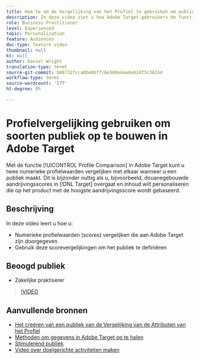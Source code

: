 ```yaml
---
title: Hoe te om de Vergelijking van het Profiel te gebruiken om publiek te bouwen
description: In deze video ziet u hoe Adobe Target-gebruikers de functie Profielvergelijking kunnen gebruiken om twee numerieke profielwaarden met elkaar te vergelijken bij het samenstellen van een publiek.
role: Business Practitioner
level: Experienced
topic: Personalization
feature: Audiences
doc-type: feature video
thumbnail: null
kt: null
author: Daniel Wright
translation-type: tm+mt
source-git-commit: b89732fcca0be8bffc6e580e4ae0e62df3c3655d
workflow-type: tm+mt
source-wordcount: '177'
ht-degree: 0%

---
```



# Profielvergelijking gebruiken om soorten publiek op te bouwen in Adobe Target

Met de functie [!UICONTROL Profile Comparison] in Adobe Target kunt u twee numerieke profielwaarden vergelijken met elkaar wanneer u een publiek maakt. Dit is bijzonder nuttig als u, bijvoorbeeld, douanegebouwde aandrijvingsscores in [!DNL Target] overgaat en inhoud wilt personaliseren die op het product met de hoogste aandrijvingsscore wordt gebaseerd.

## Beschrijving

In deze video leert u hoe u:

* Numerieke profielwaarden (scores) vergelijken die aan Adobe Target zijn doorgegeven
* Gebruik deze scorevergelijkingen om het publiek te definiëren

## Beoogd publiek

* Zakelijke praktiserer

>[!VIDEO](https://video.tv.adobe.com/v/23218/?quality=12)

## Aanvullende bronnen

* [Het creëren van een publiek van de Vergelijking van de Attributen van het Profiel](https://docs.adobe.com/content/help/en/target/using/audiences/create-audiences/creating-a-profile-attribute-comparison-audience.html)
* [Methoden om gegevens in Adobe Target op te halen](https://docs.adobe.com/content/help/en/target/using/implement-target/before-implement/methods/methods-to-get-data-into-target.html)
* [Stimulerend publiek](https://docs.adobe.com/content/help/en/target/using/audiences/create-audiences/create-audience.html)
* [Video over doelgerichte activiteiten maken](../activities/create-experience-targeting-activities.md)